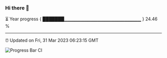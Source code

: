 ### Hi there 👋

⏳ Year progress { ███████▁▁▁▁▁▁▁▁▁▁▁▁▁▁▁▁▁▁▁▁▁▁▁ } 24.46 %

---

⏰ Updated on Fri, 31 Mar 2023 06:23:15 GMT

![Progress Bar CI](https://github.com/ZhaoGui/ZhaoGui/workflows/Progress%20Bar%20CI/badge.svg)
